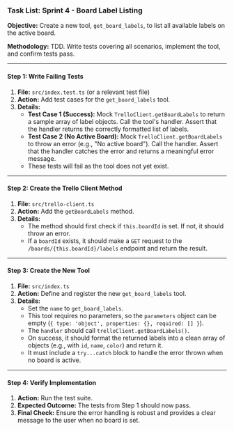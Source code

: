 ### Task List: Sprint 4 - Board Label Listing

**Objective:** Create a new tool, `get_board_labels`, to list all available labels on the active board.

**Methodology:** TDD. Write tests covering all scenarios, implement the tool, and confirm tests pass.

---

#### **Step 1: Write Failing Tests**

1.  **File:** `src/index.test.ts` (or a relevant test file)
2.  **Action:** Add test cases for the `get_board_labels` tool.
3.  **Details:**
    *   **Test Case 1 (Success):** Mock `TrelloClient.getBoardLabels` to return a sample array of label objects. Call the tool's handler. Assert that the handler returns the correctly formatted list of labels.
    *   **Test Case 2 (No Active Board):** Mock `TrelloClient.getBoardLabels` to throw an error (e.g., "No active board"). Call the handler. Assert that the handler catches the error and returns a meaningful error message.
    *   These tests will fail as the tool does not yet exist.

---

#### **Step 2: Create the Trello Client Method**

1.  **File:** `src/trello-client.ts`
2.  **Action:** Add the `getBoardLabels` method.
3.  **Details:**
    *   The method should first check if `this.boardId` is set. If not, it should throw an error.
    *   If a `boardId` exists, it should make a `GET` request to the `/boards/{this.boardId}/labels` endpoint and return the result.

---

#### **Step 3: Create the New Tool**

1.  **File:** `src/index.ts`
2.  **Action:** Define and register the new `get_board_labels` tool.
3.  **Details:**
    *   Set the `name` to `get_board_labels`.
    *   This tool requires no parameters, so the `parameters` object can be empty (`{ type: 'object', properties: {}, required: [] }`).
    *   The `handler` should call `trelloClient.getBoardLabels()`.
    *   On success, it should format the returned labels into a clean array of objects (e.g., with `id`, `name`, `color`) and return it.
    *   It must include a `try...catch` block to handle the error thrown when no board is active.

---

#### **Step 4: Verify Implementation**

1.  **Action:** Run the test suite.
2.  **Expected Outcome:** The tests from Step 1 should now pass.
3.  **Final Check:** Ensure the error handling is robust and provides a clear message to the user when no board is set.
